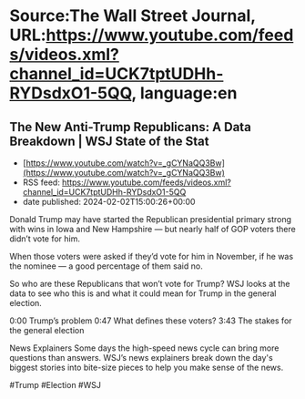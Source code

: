 # Source:The Wall Street Journal, URL:https://www.youtube.com/feeds/videos.xml?channel_id=UCK7tptUDHh-RYDsdxO1-5QQ, language:en

## The New Anti-Trump Republicans: A Data Breakdown | WSJ State of the Stat
 - [https://www.youtube.com/watch?v=_gCYNaQQ3Bw](https://www.youtube.com/watch?v=_gCYNaQQ3Bw)
 - RSS feed: https://www.youtube.com/feeds/videos.xml?channel_id=UCK7tptUDHh-RYDsdxO1-5QQ
 - date published: 2024-02-02T15:00:26+00:00

Donald Trump may have started the Republican presidential primary strong with wins in Iowa and New Hampshire — but nearly half of GOP voters there didn’t vote for him. 

When those voters were asked if they’d vote for him in November, if he was the nominee — a good percentage of them said no. 

So who are these Republicans that won’t vote for Trump? WSJ looks at the data to see who this is and what it could mean for Trump in the general election. 

0:00 Trump’s problem
0:47 What defines these voters?
3:43 The stakes for the general election

News Explainers
Some days the high-speed news cycle can bring more questions than answers. WSJ’s news explainers break down the day's biggest stories into bite-size pieces to help you make sense of the news.

#Trump #Election #WSJ

